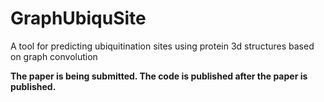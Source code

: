 # GraphUbiquSite
A tool for predicting ubiquitination sites using protein 3d structures based on graph convolution

**The paper is being submitted. The code is published after the paper is published.**
